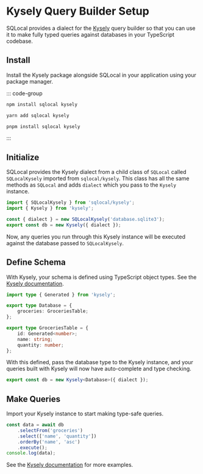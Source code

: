 # Kysely Query Builder Setup

SQLocal provides a dialect for the [Kysely](https://kysely.dev/) query builder so that you can use it to make fully typed queries against databases in your TypeScript codebase.

## Install

Install the Kysely package alongside SQLocal in your application using your package manager.

::: code-group

```sh [npm]
npm install sqlocal kysely
```

```sh [yarn]
yarn add sqlocal kysely
```

```sh [pnpm]
pnpm install sqlocal kysely
```

:::

## Initialize

SQLocal provides the Kysely dialect from a child class of `SQLocal` called `SQLocalKysely` imported from `sqlocal/kysely`. This class has all the same methods as `SQLocal` and adds `dialect` which you pass to the `Kysely` instance.

```typescript
import { SQLocalKysely } from 'sqlocal/kysely';
import { Kysely } from 'kysely';

const { dialect } = new SQLocalKysely('database.sqlite3');
export const db = new Kysely({ dialect });
```

Now, any queries you run through this Kysely instance will be executed against the database passed to `SQLocalKysely`.

## Define Schema

With Kysely, your schema is defined using TypeScript object types. See the [Kysely documentation](https://kysely.dev/docs/getting-started#types).

```typescript
import type { Generated } from 'kysely';

export type Database = {
	groceries: GroceriesTable;
};

export type GroceriesTable = {
	id: Generated<number>;
	name: string;
	quantity: number;
};
```

With this defined, pass the database type to the Kysely instance, and your queries built with Kysely will now have auto-complete and type checking.

```typescript
export const db = new Kysely<Database>({ dialect });
```

## Make Queries

Import your Kysely instance to start making type-safe queries.

```typescript
const data = await db
	.selectFrom('groceries')
	.select(['name', 'quantity'])
	.orderBy('name', 'asc')
	.execute();
console.log(data);
```

See the [Kysely documentation](https://kysely.dev/docs/category/examples) for more examples.
